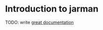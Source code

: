 # Introduction to jarman

TODO: write [great documentation](http://jacobian.org/writing/what-to-write/)
